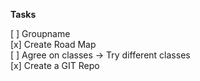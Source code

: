 **Tasks**  

[ ] Groupname  
[x] Create Road Map  
[ ] Agree on classes -> Try different classes  
[x] Create a GIT Repo  
